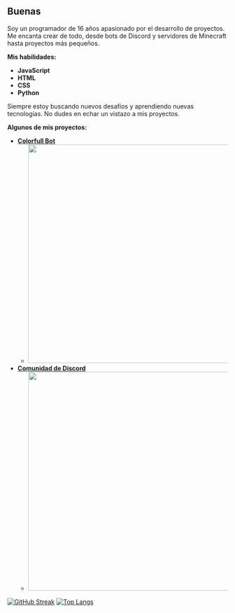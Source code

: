 ## Buenas

Soy un programador de 16 años apasionado por el desarrollo de proyectos. Me encanta crear de todo, desde bots de Discord y servidores de Minecraft hasta proyectos más pequeños. 

**Mis habilidades:**

* **JavaScript**
* **HTML**
* **CSS**
* **Python**

Siempre estoy buscando nuevos desafíos y aprendiendo nuevas tecnologías. No dudes en echar un vistazo a mis proyectos.

**Algunos de mis proyectos:**

* **[Colorfull Bot](https://colorfull.vaaq.dev/)**
    * <img src="https://colorfull.vaaq.dev/colorfull.png" width="500">
* **[Comunidad de Discord](https://discord.gg/negrolandia)**
    * <img src="https://statics.memondo.com/p/s1/crs/2023/12/CR_1299626_b48482fbd5df4dc29c142f4f3507e4fd_bienvenidos_thumb_fb.jpg?cb=7330862" width="500">
[![GitHub Streak](http://github-readme-streak-stats.herokuapp.com?user=zeozdev&theme=dark&background=000000)](https://git.io/streak-stats)
[![Top Langs](https://github-readme-stats.vercel.app/api/top-langs/?username=zeozdev&layout=compact&theme=vision-friendly-dark)](https://github.com/anuraghazra/github-readme-stats)
